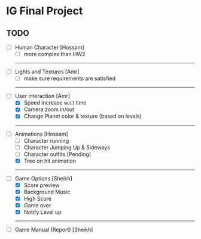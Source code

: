 # IG Final Project

## TODO

- [ ] Human Character [Hossam]
  - [ ] more complex than HW2
  ***
- [ ] Lights and Textures [Amr]
  - [ ] make sure requirements are satisfied
  ***
- [ ] User interaction [Amr]
  - [x] Speed increase w.r.t time
  - [x] Camera zoom in/out
  - [x] Change Planet color & texture (based on levels)
  ***
- [ ] Animations [Hossam]
  - [ ] Character running
  - [ ] Character Jumping Up & Sideways
  - [ ] Character outfits [Pending]
  - [x] Tree on hit animation
  ***
- [ ] Game Options [Sheikh]
  - [x] Score preview
  - [x] Background Music
  - [x] High Score
  - [x] Game over
  - [x] Notify Level up
  ***
- [ ] Game Manual (Report) [Sheikh]
